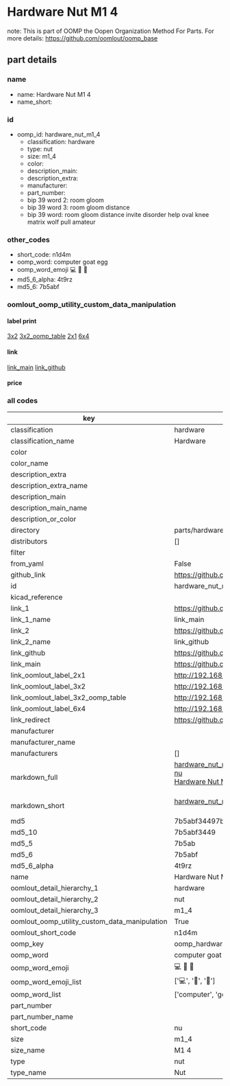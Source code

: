 # Hardware Nut M1 4  

note: This is part of OOMP the Oopen Organization Method For Parts. For more details: https://github.com/oomlout/oomp_base

##  part details
  







### name
* name: Hardware Nut M1 4
* name_short: 
### id
* oomp_id: hardware_nut_m1_4
  * classification: hardware
  * type: nut
  * size: m1_4
  * color: 
  * description_main: 
  * description_extra: 
  * manufacturer: 
  * part_number: 
  * bip 39 word 2: room gloom
  * bip 39 word 3: room gloom distance
  * bip 39 word: room gloom distance invite disorder help oval knee matrix wolf pull amateur

### other_codes
* short_code: n1d4m
* oomp_word: computer goat egg
* oomp_word_emoji :computer: :goat: :egg:
* md5_6_alpha: 4t9rz
* md5_6: 7b5abf






### oomlout_oomp_utility_custom_data_manipulation
#### label print
[3x2](http://192.168.1.245:1112/?label=oomp%204t9rz)
[3x2_oomp_table](http://192.168.1.108:1112/?label=oomp%204t9rz)
[2x1](http://192.168.1.242:1112/?label=oomp%204t9rz)
[6x4](http://192.168.1.55:1112/?label=oomp%204t9rz)    

#### link

[link_main](https://github.com/oomlout/oomlout_oomp_version_1_messy/tree/main/parts/hardware_nut_m1_4) [link_github](https://github.com/oomlout/oomlout_oomp_version_1_messy/tree/main/parts/hardware_nut_m1_4)                             

#### price







### all codes 
| key | value |  
| --- | --- |  
| classification | hardware |  
| classification_name | Hardware |  
| color |  |  
| color_name |  |  
| description_extra |  |  
| description_extra_name |  |  
| description_main |  |  
| description_main_name |  |  
| description_or_color |   |  
| directory | parts/hardware_nut_m1_4 |  
| distributors | [] |  
| filter |  |  
| from_yaml | False |  
| github_link | https://github.com/oomlout/oomlout_oomp_part_src/tree/main/parts/hardware_nut_m1_4 |  
| id | hardware_nut_m1_4 |  
| kicad_reference |  |  
| link_1 | https://github.com/oomlout/oomlout_oomp_version_1_messy/tree/main/parts/hardware_nut_m1_4 |  
| link_1_name | link_main |  
| link_2 | https://github.com/oomlout/oomlout_oomp_version_1_messy/tree/main/parts/hardware_nut_m1_4 |  
| link_2_name | link_github |  
| link_github | https://github.com/oomlout/oomlout_oomp_version_1_messy/tree/main/parts/hardware_nut_m1_4 |  
| link_main | https://github.com/oomlout/oomlout_oomp_version_1_messy/tree/main/parts/hardware_nut_m1_4 |  
| link_oomlout_label_2x1 | http://192.168.1.242:1112/?label=oomp%204t9rz |  
| link_oomlout_label_3x2 | http://192.168.1.245:1112/?label=oomp%204t9rz |  
| link_oomlout_label_3x2_oomp_table | http://192.168.1.108:1112/?label=oomp%204t9rz |  
| link_oomlout_label_6x4 | http://192.168.1.55:1112/?label=oomp%204t9rz |  
| link_redirect | https://github.com/oomlout/oomlout_oomp_version_1_messy/tree/main/parts/hardware_nut_m1_4 |  
| manufacturer |  |  
| manufacturer_name |  |  
| manufacturers | [] |  
| markdown_full | [hardware_nut_m1_4](none)<br>[nu](none)<br>[Hardware Nut M1 4](none)<br><br> |  
| markdown_short | [hardware_nut_m1_4](none)<br><br> |  
| md5 | 7b5abf34497b93b5ac1fb7607f58dddf |  
| md5_10 | 7b5abf3449 |  
| md5_5 | 7b5ab |  
| md5_6 | 7b5abf |  
| md5_6_alpha | 4t9rz |  
| name | Hardware Nut M1 4 |  
| oomlout_detail_hierarchy_1 | hardware |  
| oomlout_detail_hierarchy_2 | nut |  
| oomlout_detail_hierarchy_3 | m1_4 |  
| oomlout_oomp_utility_custom_data_manipulation | True |  
| oomlout_short_code | n1d4m |  
| oomp_key | oomp_hardware_nut_m1_4 |  
| oomp_word | computer goat egg |  
| oomp_word_emoji | :computer: :goat: :egg: |  
| oomp_word_emoji_list | [':computer:', ':goat:', ':egg:'] |  
| oomp_word_list | ['computer', 'goat', 'egg'] |  
| part_number |  |  
| part_number_name |  |  
| short_code | nu |  
| size | m1_4 |  
| size_name | M1 4 |  
| type | nut |  
| type_name | Nut |  
